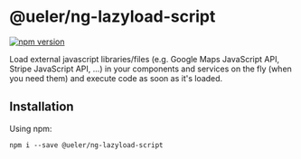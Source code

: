 # @ueler/ng-lazyload-script
[![npm version](https://badge.fury.io/js/%40ueler%2Fng-lazyload-script.svg)](https://badge.fury.io/js/%40ueler%2Fng-lazyload-script)

Load external javascript libraries/files (e.g. Google Maps JavaScript API, Stripe JavaScript API, ...) in your components and services on the fly (when you need them) and execute code as soon as it's loaded.

## Installation
Using npm:
```
npm i --save @ueler/ng-lazyload-script
```

